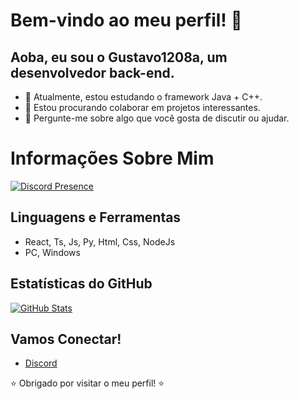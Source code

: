 # Bem-vindo ao meu perfil! 👋

## Aoba, eu sou o Gustavo1208a, um desenvolvedor back-end.

- 🌱 Atualmente, estou estudando o framework Java + C++.
- 👯 Estou procurando colaborar em projetos interessantes.
- 💬 Pergunte-me sobre algo que você gosta de discutir ou ajudar.

# Informações Sobre Mim

[![Discord Presence](https://lanyard.cnrad.dev/api/959095725071941644)](https://discord.com/users/959095725071941644)

## Linguagens e Ferramentas

- React, Ts, Js, Py, Html, Css, NodeJs
- PC, Windows

## Estatísticas do GitHub

[![GitHub Stats](https://github-readme-stats.vercel.app/api?username=Gustavo1208a&show_icons=true&theme=radical)](https://github.com/Gustavo1208a)

## Vamos Conectar!

- [Discord]([https://discord.gg/](https://discord.gg/jwbHra5U2Q))

⭐️ Obrigado por visitar o meu perfil! ⭐️
